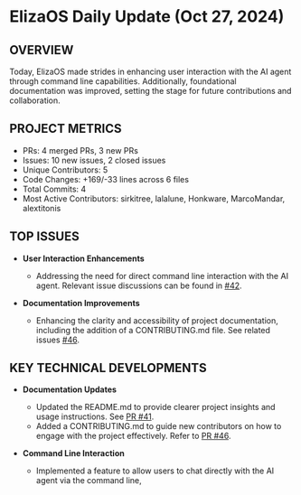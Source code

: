 # ElizaOS Daily Update (Oct 27, 2024)

## OVERVIEW 
Today, ElizaOS made strides in enhancing user interaction with the AI agent through command line capabilities. Additionally, foundational documentation was improved, setting the stage for future contributions and collaboration.

## PROJECT METRICS
- PRs: 4 merged PRs, 3 new PRs
- Issues: 10 new issues, 2 closed issues
- Unique Contributors: 5
- Code Changes: +169/-33 lines across 6 files
- Total Commits: 4
- Most Active Contributors: sirkitree, lalalune, Honkware, MarcoMandar, alextitonis

## TOP ISSUES
- **User Interaction Enhancements**
  - Addressing the need for direct command line interaction with the AI agent. Relevant issue discussions can be found in [#42](https://github.com/elizaos/eliza/issues/42).

- **Documentation Improvements**
  - Enhancing the clarity and accessibility of project documentation, including the addition of a CONTRIBUTING.md file. See related issues [#46](https://github.com/elizaos/eliza/issues/46).

## KEY TECHNICAL DEVELOPMENTS
- **Documentation Updates**
  - Updated the README.md to provide clearer project insights and usage instructions. See [PR #41](https://github.com/elizaos/eliza/pull/41).
  - Added a CONTRIBUTING.md to guide new contributors on how to engage with the project effectively. Refer to [PR #46](https://github.com/elizaos/eliza/pull/46).

- **Command Line Interaction**
  - Implemented a feature to allow users to chat directly with the AI agent via the command line,